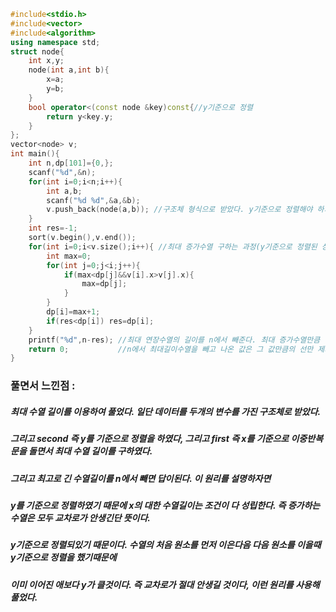 ```cpp
#include<stdio.h>
#include<vector>
#include<algorithm>
using namespace std;
struct node{
	int x,y;
	node(int a,int b){
		x=a;
		y=b;
	}
	bool operator<(const node &key)const{//y기준으로 정렬
		return y<key.y;
	}
};
vector<node> v;
int main(){
	int n,dp[101]={0,};
	scanf("%d",&n);
	for(int i=0;i<n;i++){
		int a,b;
		scanf("%d %d",&a,&b);
		v.push_back(node(a,b)); //구조체 형식으로 받았다. y기준으로 정렬해야 하기 때문
	}
	int res=-1;
	sort(v.begin(),v.end());
	for(int i=0;i<v.size();i++){ //최대 증가수열 구하는 과정(y기준으로 정렬된 상태에서 x를 보면서)
		int max=0;
		for(int j=0;j<i;j++){
			if(max<dp[j]&&v[i].x>v[j].x){
				max=dp[j];
			}
		}
		dp[i]=max+1;
		if(res<dp[i]) res=dp[i];
	}
	printf("%d",n-res); //최대 연장수열의 길이를 n에서 빼준다. 최대 증가수열만큼 해야 교차로가 안생기면서 최댓값이 되므로 
	return 0;           //n에서 최대길이수열을 빼고 나온 값은 그 값만큼의 선만 제거하면 최댓값이 나온다는 뜻이다.
}
```

### 풀면서 느낀점 :
##### 최대 수열 길이를 이용하여 풀었다. 일단 데이터를 두개의 변수를 가진 구조체로 받았다.
##### 그리고 second 즉 y를 기준으로 정렬을 하였다, 그리고 first 즉 x를 기준으로 이중반복문을 돌면서 최대 수열 길이를 구하였다.
##### 그리고 최고로 긴 수열길이를 n에서 빼면 답이된다. 이 원리를 설명하자면
##### y를 기준으로 정렬하였기 때문에 x의 대한 수열길이는 조건이 다 성립한다. 즉 증가하는 수열은 모두 교차로가 안생긴단 뜻이다.
##### y기준으로 정렬되있기 때문이다. 수열의 처음 원소를 먼저 이은다음 다음 원소를 이을때 y기준으로 정렬을 했기때문에 
##### 이미 이어진 애보다 y가 클것이다. 즉 교차로가 절대 안생길 것이다, 이런 원리를 사용해 풀었다.
